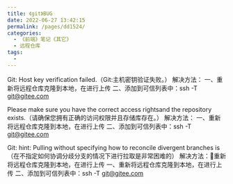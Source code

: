 ```yaml
---
title: 《git》BUG
date: 2022-06-27 13:42:15
permalink: /pages/dd1524/
categories:
  - 《前端》笔记《其它》
  - 远程仓库
tags:
  - 
---
```

Git: Host key verification failed.（Git:主机密钥验证失败。）
解决方法：
  一、重新将远程仓库克隆到本地，在进行上传
  二、添加到可信列表中：ssh -T git@gitee.com

Please make sure you have the correct access rightsand the repository exists.（请确保您拥有正确的访问权限并且存储库存在。）
解决方法：
  一、重新将远程仓库克隆到本地，在进行上传
  二、添加到可信列表中：ssh -T git@gitee.com

Git: hint: Pulling without specifying how to reconcile divergent branches is（在不指定如何协调分歧分支的情况下进行拉取是非常困难的）
解决方法：重新将远程仓库克隆到本地，在进行上传
  一、重新将远程仓库克隆到本地，在进行上传
  二、添加到可信列表中：ssh -T git@gitee.com

